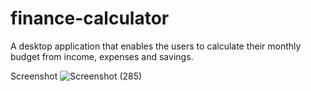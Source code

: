 # finance-calculator
A desktop application that enables the users to calculate their monthly budget from income, expenses and savings.

Screenshot
![Screenshot (285)](https://user-images.githubusercontent.com/125920888/236696091-1ebb9760-01e2-418e-9ab1-3445b93eccce.png)
